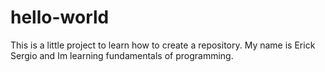 # hello-world
This is a little project to learn how to create a repository.
My name is Erick Sergio and Im learning fundamentals of programming.
